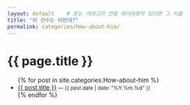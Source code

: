 ```yaml
--- 
layout: default    # 또는 카테고리 전용 레이아웃이 있다면 그 이름
title: "이 선수는 어떤데?"
permalink: categories/How-about-him/
--- 
```


<h1>{{ page.title }}</h1>
<ul>
{% for post in site.categories.How-about-him %}
  <li>
    <a href="{{ post.url | relative_url }}">{{ post.title }}</a>
    <small>— {{ post.date | date: "%Y.%m.%d" }}</small>
  </li>
{% endfor %}
</ul>
